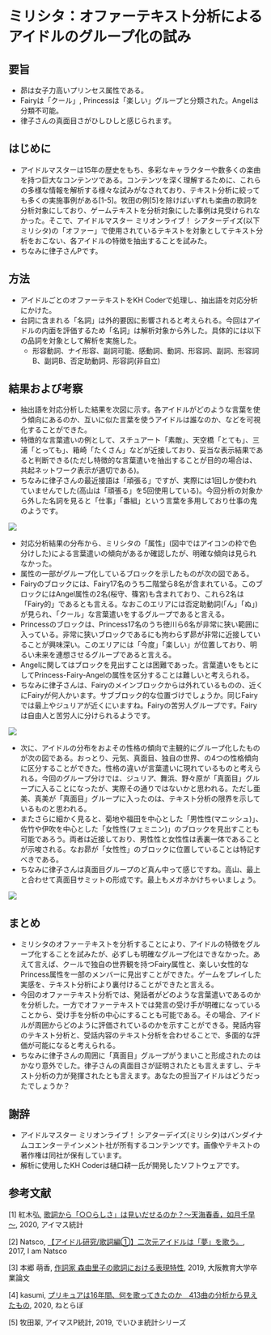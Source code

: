 # ミリシタ：オファーテキスト分析によるアイドルのグループ化の試み

## 要旨
* 昴は女子力高いプリンセス属性である。
* Fairyは「クール」, Princessは「楽しい」グループと分類された。Angelは分類不可能。
* 律子さんの真面目さがひしひしと感じられます。

## はじめに
* アイドルマスターは15年の歴史をもち、多彩なキャラクターや数多くの楽曲を持つ巨大なコンテンツである。コンテンツを深く理解するために、これらの多様な情報を解析する様々な試みがなされており、テキスト分析に絞っても多くの実施事例がある[1-5]。牧田の例[5]を除けばいずれも楽曲の歌詞を分析対象にしており、ゲームテキストを分析対象にした事例は見受けられなかった。そこで、アイドルマスター ミリオンライブ！ シアターデイズ(以下ミリシタ)の「オファー」で使用されているテキストを対象としてテキスト分析をおこない、各アイドルの特徴を抽出することを試みた。
* ちなみに律子さんPです。


## 方法
* アイドルごとのオファーテキストをKH Coderで処理し、抽出語を対応分析にかけた。
* 台詞に含まれる「名詞」は外的要因に影響されると考えられる。今回はアイドルの内面を評価するため「名詞」は解析対象から外した。具体的には以下の品詞を対象として解析を実施した。
    * 形容動詞、ナイ形容、副詞可能、感動詞、動詞、形容詞、副詞、形容詞B、副詞B、否定助動詞、形容詞(非自立)

## 結果および考察
* 抽出語を対応分析した結果を次図に示す。各アイドルがどのような言葉を使う傾向にあるのか、互いに似た言葉を使うアイドルは誰なのか、などを可視化することができた。
* 特徴的な言葉遣いの例として、スチュアート「素敵」、天空橋「とても」、三浦「とっても」、箱崎「たくさん」などが近接しており、妥当な表示結果であると判断できる(ただし特徴的な言葉遣いを抽出することが目的の場合は、共起ネットワーク表示が適切である)。
* ちなみに律子さんの最近接語は「頑張る」ですが、実際には1回しか使われていませんでした(高山は「頑張る」を5回使用している)。今回分析の対象から外した名詞を見ると「仕事」「番組」という言葉を多用しており仕事の鬼のようです。

![](2020-08-23-17-52-13.png)

* 対応分析結果の分布から、ミリシタの「属性」(図中ではアイコンの枠で色分けした)による言葉遣いの傾向があるか確認したが、明確な傾向は見られなかった。
* 属性の一部がグループ化しているブロックを示したものが次の図である。
* Fairyのブロックには、Fairy17名のうち二階堂ら8名が含まれている。このブロックにはAngel属性の2名(桜守、篠宮)も含まれており、これら2名は「Fairy的」であるとも言える。なおこのエリアには否定助動詞(「ん」「ぬ」)が見られ、「クール」な言葉遣いをするグループであると言える。
* Princessのブロックは、Princess17名のうち徳川ら6名が非常に狭い範囲に入っている。非常に狭いブロックであるにも拘わらず昴が非常に近接していることが興味深い。このエリアには「今度」「楽しい」が位置しており、明るい未来を連想させるグループであると言える。
* Angelに関してはブロックを見出すことは困難であった。言葉遣いをもとにしてPrincess-Fairy-Angelの属性を区分することは難しいと考えられる。
* ちなみに律子さんは、Fairyのメインブロックからは外れているものの、近くにFairyが何人かいます。サブブロック的な位置づけでしょうか。同じFairyでは最上やジュリアが近くにいますね。Fairyの苦労人グループです。Fairyは自由人と苦労人に分けられるようです。

![](2020-08-23-17-53-06.png)

* 次に、アイドルの分布をおよその性格の傾向で主観的にグループ化したものが次の図である。おっとり、元気、真面目、独自の世界、の4つの性格傾向に区分することができた。性格の違いが言葉遣いに現れているものと考えられる。今回のグループ分けでは、ジュリア、舞浜、野々原が「真面目」グループに入ることになったが、実際その通りではないかと思われる。ただし亜美、真美が「真面目」グループに入ったのは、テキスト分析の限界を示しているものと思われる。
* またさらに細かく見ると、菊地や福田を中心とした「男性性(マニッシュ)」、佐竹や伊吹を中心とした「女性性(フェミニン)」のブロックを見出すことも可能であろう。両者は近接しており、男性性と女性性は表裏一体であることが示唆される。なお昴が「女性性」のブロックに位置していることは特記すべきである。
* ちなみに律子さんは真面目グループのど真ん中って感じですね。高山、最上と合わせて真面目サミットの形成です。最上もメガネかけちゃいましょう。

![](2020-08-23-18-13-18.png)


## まとめ
* ミリシタのオファーテキストを分析することにより、アイドルの特徴をグループ化することを試みたが、必ずしも明確なグループ化はできなかった。あえて言えば、クールで独自の世界観を持つFairy属性と、楽しい女性的なPrincess属性を一部のメンバーに見出すことができた。ゲームをプレイした実感を、テキスト分析により裏付けることができたと言える。
* 今回のオファーテキスト分析では、発話者がどのような言葉遣いであるのかを分析した。一方でオファーテキストでは発言の受け手が明確になっていることから、受け手を分析の中心にすることも可能である。その場合、アイドルが周囲からどのように評価されているのかを示すことができる。発話内容のテキスト分析と、受話内容のテキスト分析を合わせることで、多面的な評価が可能になると考えられる。
* ちなみに律子さんの周囲に「真面目」グループがうまいこと形成されたのはかなり意外でした。律子さんの真面目さが証明されたとも言えますし、テキスト分析の力が発揮されたとも言えます。あなたの担当アイドルはどうだったでしょうか？

## 謝辞
* アイドルマスター ミリオンライブ！ シアターデイズ(ミリシタ)はバンダイナムコエンターテインメント社が所有するコンテンツです。画像やテキストの著作権は同社が保有しています。
* 解析に使用したKH Coderは樋口耕一氏が開発したソフトウェアです。

## 参考文献
[1] 紅木弘, [歌詞から「○○らしさ」は見いだせるのか？～天海春香，如月千早～](https://idolmaster-statistics.hatenablog.com/entry/2020/01/14/010000), 2020, アイマス統計

[2] Natsco, [【アイドル研究/歌詞編①】二次元アイドルは「夢」を歌う。](http://iam-natsco.hateblo.jp/archive/2017/05/13), 2017, I am Natsco

[3] 本郷 萌香, [作詞家 森由里子の歌詞における表現特性](http://www.osaka-kyoiku.ac.jp/~kokugo/nonami/2019soturon/hongou.pdf), 2019, 大阪教育大学卒業論文

[4] kasumi, [プリキュアは16年間、何を歌ってきたのか　413曲の分析から見えたもの](https://nlab.itmedia.co.jp/nl/articles/2005/28/news024.html), 2020, ねとらぼ

[5] 牧田翠, アイマスP統計, 2019, でいひま統計シリーズ
